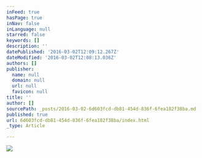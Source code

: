 ```yaml
---
inFeed: true
hasPage: true
inNav: false
inLanguage: null
starred: false
keywords: []
description: ''
datePublished: '2016-03-02T12:09:12.267Z'
dateModified: '2016-03-02T12:08:13.036Z'
authors: []
publisher:
  name: null
  domain: null
  url: null
  favicon: null
title: ''
author: []
sourcePath: _posts/2016-03-02-6d603fcd-db81-454d-836f-6fea182f38ba.md
published: true
url: 6d603fcd-db81-454d-836f-6fea182f38ba/index.html
_type: Article

---
```

![](https://the-grid-user-content.s3-us-west-2.amazonaws.com/60053d0c-1215-4d90-a701-85ea1f6170fc.jpg)